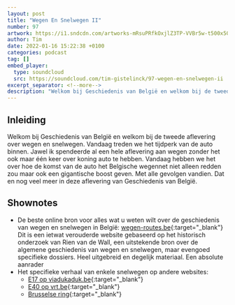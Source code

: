 ```yaml
---
layout: post
title: "Wegen En Snelwegen II"
number: 97
artwork: https://i1.sndcdn.com/artworks-mRsuPRfkOxjlZ3TP-VVBr5w-t500x500.jpg
author: Tim
date: 2022-01-16 15:22:38 +0100
categories: podcast
tag: []
embed_player:
  type: soundcloud
  src: https://soundcloud.com/tim-gistelinck/97-wegen-en-snelwegen-ii
excerpt_separator: <!--more-->
description: "Welkom bij Geschiedenis van België en welkom bij de tweede aflevering over wegen en snelwegen."
---
```

## Inleiding
Welkom bij Geschiedenis van België en welkom bij de tweede aflevering over wegen en snelwegen. Vandaag treden we het tijdperk van de auto binnen. Jawel ik spendeerde al een hele aflevering aan wegen zonder het ook maar één keer over koning auto te hebben. Vandaag hebben we het over hoe de komst van de auto het Belgische wegennet niet alleen redden zou maar ook een gigantische boost geven. Met alle gevolgen vandien. Dat en nog veel meer in deze aflevering van Geschiedenis van België.

## Shownotes
- De beste online bron voor alles wat u weten wilt over de geschiedenis van wegen en snelwegen in België: [wegen-routes.be](http://wegen-routes.be/homen.html){:target="_blank"} Dit is een ietwat verouderde website gebaseerd op het historisch onderzoek van Rien van de Wall, een uitstekende bron over de algemene geschiedenis van wegen en snelwegen, maar evengoed specifieke dossiers. Heel uitgebreid en degelijk materiaal. Een absolute aanrader
- Het specifieke verhaal van enkele snelwegen op andere websites:
  - [E17 op viadukaduk.be](https://viadukaduk.be/geschiedenis/){:target="_blank"}
  - [E40 op vrt.be](https://www.vrt.be/vrtnws/nl/2020/12/12/het-land-met-de-meeste-kilometers-autosnelweg-en-het-begon-alle/){:target="_blank"}
  - [Brusselse ring](https://issuu.com/rienvandewall/docs/masterproef_rvandewall_bundel_publ){:target="_blank"}